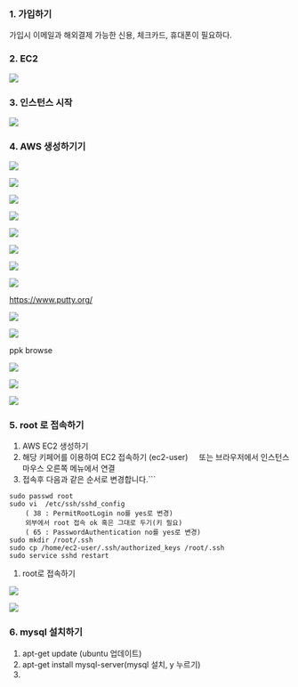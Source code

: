 ### 1. 가입하기
가입시 이메일과 해외결제 가능한 신용, 체크카드, 휴대폰이 필요하다.


### 2. EC2

![](https://i.imgur.com/U3j7x57.png)


### 3. 인스턴스 시작

![](https://i.imgur.com/rVQM226.png)


### 4. AWS 생성하기기

![](https://i.imgur.com/m4fFLVo.png)


![](https://i.imgur.com/58EF64D.png)


![](https://i.imgur.com/XxVvpMB.png)


![](https://i.imgur.com/5dwWAmS.png)


![](https://i.imgur.com/zznjs85.png)


![](https://i.imgur.com/x6jIYXt.png)


![](https://i.imgur.com/QMGRwB0.png)

![](https://i.imgur.com/BrU2Hdw.png)




https://www.putty.org/



![](https://i.imgur.com/49vjAR3.png)


![](https://i.imgur.com/5ETbC7K.png)


ppk browse

![](https://i.imgur.com/Ji8D70R.png)


![](https://i.imgur.com/y6KrxOE.png)


![](https://i.imgur.com/bJV6qPU.png)


### 5. root 로 접속하기
1. AWS EC2 생성하기
2. 해당 키페어를 이용하여 EC2 접속하기 (ec2-user)
    또는 브라우저에서 인스턴스 마우스 오른쪽 메뉴에서 연결
1. 접속후 다음과 같은 순서로 변경합니다.```
```
sudo passwd root
sudo vi  /etc/ssh/sshd_config
	( 38 : PermitRootLogin no를 yes로 변경) 
	외부에서 root 접속 ok 혹은 그대로 두기(키 필요)
	( 65 : PasswordAuthentication no를 yes로 변경)
sudo mkdir /root/.ssh
sudo cp /home/ec2-user/.ssh/authorized_keys /root/.ssh
sudo service sshd restart
```

1. root로 접속하기

![](https://i.imgur.com/RA5krTB.png)

![](https://i.imgur.com/TuWCHLP.png)



### 6. mysql 설치하기
1. apt-get update (ubuntu 업데이트)
2. apt-get install mysql-server(mysql 설치, y 누르기)
3. 